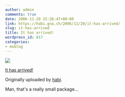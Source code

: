 ```yaml
---
author: admin
comments: true
date: 2006-11-20 15:26:47+00:00
link: https://habi.gna.ch/2006/11/20/it-has-arrived/
slug: it-has-arrived
title: It has arrived!
wordpress_id: 817
categories:
- moblog
---
```



 [![](https://static.flickr.com/106/301946595_5ac248a99d_m.jpg)](https://www.flickr.com/photos/habi/301946595/)
   

 
  [It has arrived!](https://www.flickr.com/photos/habi/301946595/)
    

  Originally uploaded by [habi](https://www.flickr.com/people/habi/).
 



Man, that's a really small package...
  

